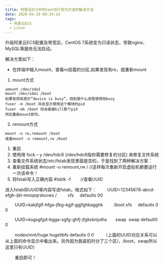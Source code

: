 ```yaml
---
title: 阿里云ECS中的CentOS7变为只读的解决方法
date: 2020-04-29 09:34:24
tags:
  - 阿里云ECS
  - Linux
---
```


升级阿里云ECS配置及带宽后，CentOS 7系统变为只读状态，导致nginx、MySQL等服务无法启动。

<!-- more -->

解决方案如下：

* 在终端中输入mount，查看ro挂载的分区,如果发现有ro，就重新mount

1. mount方式
```
umount /dev/sda1
mount /dev/sda1 /boot
如果发现有提示“device is busy”，找到是什么进程使得他busy
fuser -m /boot 将会显示使用这个模块的pid
fuser -mk /boot 将会直接kill那个pid
然后重新mount即可。
```
2. remount方式
```
mount -o rw,remount /boot
或者mount -o remount,rw /boot
```
1. 重启
2. 使用用 fsck – y /dev/hdc6 (/dev/hdc6指你需要修复的分区) 来修复文件系统
3. 查看文件系统状态/etc/fstab发现里面是空的，于是找到了两种解决方案：
4. 重新挂载系统
 #mount -o remount,rw /                            //这样每次重新开启虚拟机都要运行一次该命令！
1. 将fstab写入正确内容
 #lsblk -f        //查看UUID

进入fstab将UUID等内容写进fstab，格式如下：
        UUID=12345678-abcd-efgh-ijkl-mnopqrstuvwx /         xfs     defaults 00

        UUID=kakjfglf-hfga-jfkg-kgjf-ggjfghkagghk         /boot xfs     defaults 0 0

        UUID=ksgsgfgd-bgga-sgfg-ghfj-jfgksbnjuths       swap  swap default0 0

        nodev/mnt/huge hugetlbfs defaults 0 0        （上面的UUID对应关系可以从上面的命令显示中看出来。另外因为我装机时分了三个区/，/boot，swap所以这里只有UUID）

        重启即可！